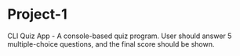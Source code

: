 # Project-1
CLI Quiz App -  A console-based quiz program. User should answer 5 multiple-choice questions, and the final score should be shown. 
